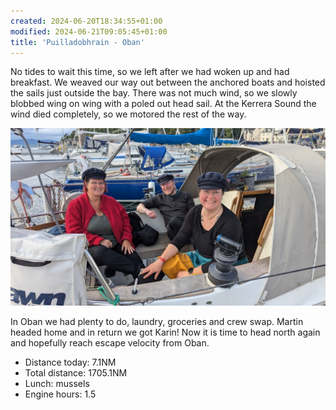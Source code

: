 ```yaml
---
created: 2024-06-20T18:34:55+01:00
modified: 2024-06-21T09:05:45+01:00
title: 'Puilladobhrain - Oban'
---
```


No tides to wait this time, so we left after we had woken up and had breakfast. We weaved our way out between the anchored boats and hoisted the sails just outside the bay. There was not much wind, so we slowly blobbed wing on wing with a poled out head sail. At the Kerrera Sound the wind died completely, so we motored the rest of the way.

![Image](../2024/c27e49631f8864e8dffa63a565137cc1.jpg)

In Oban we had plenty to do, laundry, groceries and crew swap. Martin headed home and in return we got Karin! Now it is time to head north again and hopefully reach escape velocity from Oban.

* Distance today: 7.1NM
* Total distance: 1705.1NM
* Lunch: mussels
* Engine hours: 1.5
